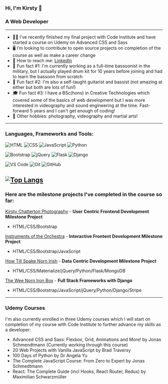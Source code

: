 ### Hi, I'm Kirsty 👋
### A Web Developer

---

- 👩‍💻 I’ve recently finished my final project with Code Institute and have started a course on Udemy on Advanced CSS and Sass
- 🖥 I’m looking to contribute to open source projects on completion of the course as well as make a career change
- 📨 How to reach me: [LinkedIn](https://www.linkedin.com/in/kirsty-chatterton-154781a4/)
- 🥁 Fun fact #1: I'm currently working as a full-time bassoonist in the military, but I actually played drum kit for 10 years before joining and had to learn the bassoon from scratch
- 🎸 Fun fact #2: I'm also a self-taught guitarist and bassist (not amazing at either but both are lots of fun!)
- 🎓 Fun fact #3: I have a BSc(hons) in Creative Technologies which covered some of the basics of web development but I was more interested in videography and sound engineering at the time. Fast-forward 5 years and I can't get enough of coding! 
- 📸 Other hobbies: photography, videography and martial arts! 

---

### Languages, Frameworks and Tools:

![HTML](https://img.shields.io/badge/-HTML5-E34F26?logo=html5&logoColor=white&style=for-the-badge)
![CSS](https://img.shields.io/badge/-CSS3-1572B6?logo=css3&logoColor=white&style=for-the-badge)
![JavaScript](https://img.shields.io/badge/-JavaScript-F7DF1E?logo=javascript&logoColor=white&style=for-the-badge)
![Python](https://img.shields.io/badge/-Python-3776AB?logo=python&logoColor=white&style=for-the-badge)

![Bootstrap](https://img.shields.io/badge/-Bootstrap-7952B3?logo=bootstrap&logoColor=white&style=for-the-badge)
![jQuery](https://img.shields.io/badge/-jQuery-0769AD?logo=jquery&logoColor=white&style=for-the-badge)
![Flask](https://img.shields.io/badge/-Flask-000000?logo=flask&logoColor=white&style=for-the-badge)
![Django](https://img.shields.io/badge/-Django-092E20?logo=django&logoColor=white&style=for-the-badge)

![VS Code](https://img.shields.io/badge/-VS%20Code-007ACC?logo=visual-studio-code&logoColor=white&style=for-the-badge)
![Git](https://img.shields.io/badge/-Git-F05032?logo=git&logoColor=white&style=for-the-badge)
![GitHub](https://img.shields.io/badge/-GitHub-181717?logo=github&logoColor=white&style=for-the-badge)

[![Top Langs](https://github-readme-stats.vercel.app/api/top-langs/?username=KirstChat&layout=compact&theme=dark)](https://github.com/KirstChat/github-readme-stats)
---

### Here are the milestone projects I've completed in the course so far:
  
[Kirsty Chatterton Photography](https://github.com/KirstChat/kirsty-chatterton-photography) - **User Centric Frontend Development Milestone Project** 
- HTML/CSS/Bootstrap

[Instruments of the Orchestra](https://github.com/KirstChat/instruments-of-the-orchestra) - **Interactive Frontent Development Milestone Project**
- HTML/CSS/Bootstrap/JavaScript

[How Till Spake Norn Irish](https://github.com/KirstChat/how-till-spake-norn-irish) - **Data Centric Development Milestone Project**
- HTML/CSS/Materialize/jQuery/Python/Flask/MongoDB

[The Wee Norn Iron Box](https://github.com/KirstChat/the-wee-norn-iron-box) - **Full Stack Frameworks with Django**
- HTML/CSS/Bootstrap/JavaScript/jQuery/Python/Django/Stripe

---

### Udemy Courses

I'm also currently enrolled in three Udemy courses which I will start on completion of my course with Code Institute to further advance my skills as a developer:

- Advanced CSS and Sass: Flexbox, Grid, Animations and More! by Jonas Schmendtmann (Currently working through this course)
- 20 Web Projects with Vanilla JavaScript by Brad Traversy
- 100 Days of Python by Dr Angela Yu
- The Complete JavaScript Course: From Zero to Expert by Jonas Schmedtmann
- React: The Complete Guide (incl Hooks, React Router, Redux) by Maximilian Schwarzmüller
